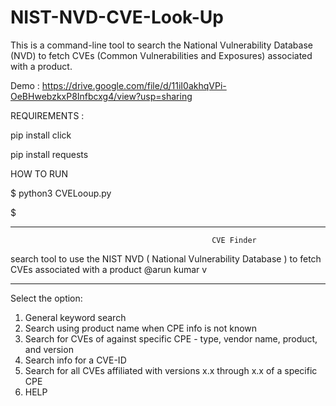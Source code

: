 # NIST-NVD-CVE-Look-Up
This is a command-line tool to search the National Vulnerability Database (NVD) to fetch CVEs (Common Vulnerabilities and Exposures) associated with a product.

Demo : https://drive.google.com/file/d/11iI0akhqVPi-OeBHwebzkxP8Infbcxg4/view?usp=sharing

REQUIREMENTS :

pip install click

pip install requests

HOW TO RUN 

$ python3 CVELooup.py

$
************************************************************************************************************************
                                                 CVE Finder                                       
search tool to use the NIST NVD ( National Vulnerability Database ) to fetch CVEs associated with a product @arun kumar v
************************************************************************************************************************
Select the option:
1. General keyword search
2. Search using product name when CPE info is not known
3. Search for CVEs of against specific CPE - type, vendor name, product, and version
4. Search info for a CVE-ID
5. Search for all CVEs affiliated with versions x.x through x.x of a specific CPE
6. HELP
